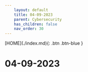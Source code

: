 ```yaml
---
    layout: default
    title: 04-09-2023
    parent: Cybersecurity
    has_children: false
    nav_order: 30
---
```


<span class="fs-1">
[HOME](./index.md){: .btn .btn-blue }
</span>

# 04-09-2023